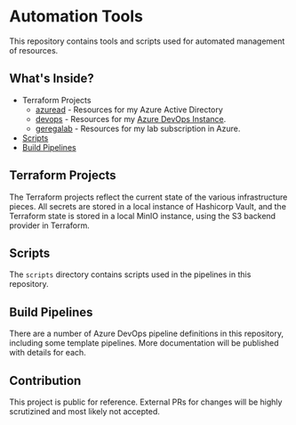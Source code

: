 # Automation Tools #

This repository contains tools and scripts used for automated management of resources.

## What's Inside? ##

* Terraform Projects
  * [azuread](./terraform/azuread/) - Resources for my Azure Active Directory
  * [devops](./terraform/devops/) - Resources for my [Azure DevOps Instance](https://dev.azure.com/spydersoft/Public%20Projects).
  * [geregalab](./terraform/geregalab/) - Resources for my lab subscription in Azure.
* [Scripts](./scripts/)
* [Build Pipelines](./.devops)

## Terraform Projects ##

The Terraform projects reflect the current state of the various infrastructure pieces.  All secrets are stored in a local instance of Hashicorp Vault, and the Terraform state is stored in a local MinIO instance, using the S3 backend provider in Terraform.

## Scripts ##

The `scripts` directory contains scripts used in the pipelines in this repository.

## Build Pipelines ##

There are a number of Azure DevOps pipeline definitions in this repository, including some template pipelines.  More documentation will be published with details for each.

## Contribution ##

This project is public for reference.  External PRs for changes will be highly scrutizined and most likely not accepted.

